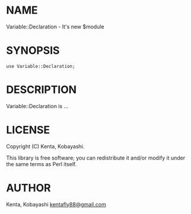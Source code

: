# NAME

Variable::Declaration - It's new $module

# SYNOPSIS

    use Variable::Declaration;

# DESCRIPTION

Variable::Declaration is ...

# LICENSE

Copyright (C) Kenta, Kobayashi.

This library is free software; you can redistribute it and/or modify
it under the same terms as Perl itself.

# AUTHOR

Kenta, Kobayashi <kentafly88@gmail.com>
